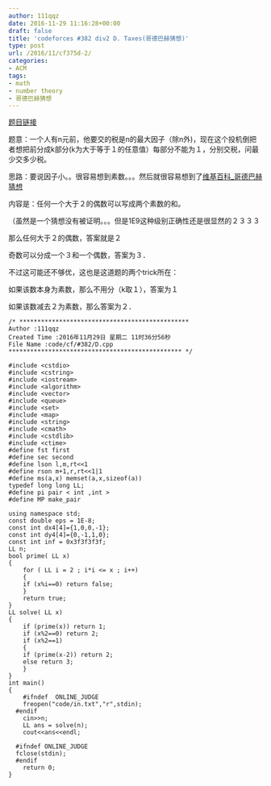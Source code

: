 ```yaml
---
author: 111qqz
date: 2016-11-29 11:16:28+00:00
draft: false
title: 'codeforces #382 div2 D. Taxes(哥德巴赫猜想)'
type: post
url: /2016/11/cf375d-2/
categories:
- ACM
tags:
- math
- number theory
- 哥德巴赫猜想
---
```


[题目链接](http://codeforces.com/problemset/problem/735/D)

题意：一个人有n元前，他要交的税是n的最大因子（除n外)，现在这个投机倒把者想把前分成k部分(k为大于等于１的任意值）每部分不能为１，分别交税，问最少交多少税。

思路：要说因子小。。很容易想到素数。。。然后就很容易想到了[维基百科_哥德巴赫猜想](https://zh.wikipedia.org/wiki/)

内容是：任何一个大于２的偶数可以写成两个素数的和。

（虽然是一个猜想没有被证明。。。但是1E9这种级别正确性还是很显然的２３３３

那么任何大于２的偶数，答案就是２

奇数可以分成一个３和一个偶数，答案为３．

不过这可能还不够优，这也是这道题的两个trick所在：

如果该数本身为素数，那么不用分（k取１），答案为１

如果该数减去２为素数，那么答案为２．

    
    /* ***********************************************
    Author :111qqz
    Created Time :2016年11月29日 星期二 11时36分56秒
    File Name :code/cf/#382/D.cpp
    ************************************************ */
    
    #include <cstdio>
    #include <cstring>
    #include <iostream>
    #include <algorithm>
    #include <vector>
    #include <queue>
    #include <set>
    #include <map>
    #include <string>
    #include <cmath>
    #include <cstdlib>
    #include <ctime>
    #define fst first
    #define sec second
    #define lson l,m,rt<<1
    #define rson m+1,r,rt<<1|1
    #define ms(a,x) memset(a,x,sizeof(a))
    typedef long long LL;
    #define pi pair < int ,int >
    #define MP make_pair
    
    using namespace std;
    const double eps = 1E-8;
    const int dx4[4]={1,0,0,-1};
    const int dy4[4]={0,-1,1,0};
    const int inf = 0x3f3f3f3f;
    LL n;
    bool prime( LL x)
    {
        for ( LL i = 2 ; i*i <= x ; i++)
        {
    	if (x%i==0) return false;
        }
        return true;
    }
    LL solve( LL x)
    {
        if (prime(x)) return 1;
        if (x%2==0) return 2;
        if (x%2==1)
        {
    	if (prime(x-2)) return 2;
    	else return 3;
        }
    }
    int main()
    {
    	#ifndef  ONLINE_JUDGE 
    	freopen("code/in.txt","r",stdin);
      #endif
    	cin>>n;
    	LL ans = solve(n);
    	cout<<ans<<endl;
    
      #ifndef ONLINE_JUDGE  
      fclose(stdin);
      #endif
        return 0;
    }
    



